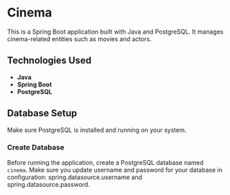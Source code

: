 # Cinema 

This is a Spring Boot application built with Java and PostgreSQL. It manages cinema-related entities such as movies and actors.

## Technologies Used

- **Java**
- **Spring Boot**
- **PostgreSQL**

## Database Setup

Make sure PostgreSQL is installed and running on your system.

### Create Database

Before running the application, create a PostgreSQL database named `cinema`. 
Make sure you update username and password for your database in configuration:
spring.datasource.username and spring.datasource.password.
